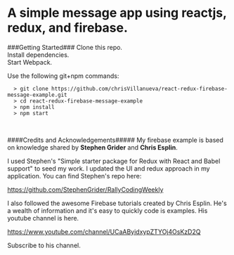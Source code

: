 # A simple message app using reactjs, redux, and firebase.

###Getting Started###
Clone this repo. <br />
Install dependencies. <br />
Start Webpack. <br />

Use the following git+npm commands:

```
  > git clone https://github.com/chrisVillanueva/react-redux-firebase-message-example.git
  > cd react-redux-firebase-message-example
  > npm install
  > npm start
```
<br />

####Credits and Acknowledgements#####
My firebase example is based on knowledge shared by
<b>Stephen Grider</b> and <b>Chris Esplin</b>.

I used Stephen's "Simple starter package for Redux with React and Babel support"
to seed my work.  I updated the UI and redux approach in my application.
You can find Stephen's repo here:

https://github.com/StephenGrider/RallyCodingWeekly

I also followed the awesome Firebase tutorials created by Chris Esplin.
He's a wealth of information and it's easy to quickly code is examples.
His youtube channel is here.

https://www.youtube.com/channel/UCaAByidxypZTYOj4OsKzD2Q

Subscribe to his channel.
